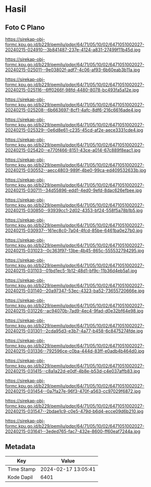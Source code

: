 # Hasil

## Foto C Plano

https://sirekap-obj-formc.kpu.go.id/b229/pemilu/pdpr/64/71/05/10/02/6471051002027-20240215-024910--3b841487-237e-4124-a831-27499f11b45d.jpg

https://sirekap-obj-formc.kpu.go.id/b229/pemilu/pdpr/64/71/05/10/02/6471051002027-20240215-025011--9e03802f-adf7-4c06-af93-6b60eab3b11a.jpg

https://sirekap-obj-formc.kpu.go.id/b229/pemilu/pdpr/64/71/05/10/02/6471051002027-20240215-025116--6ff0266f-98fd-4480-8078-bc493fa5a12e.jpg

https://sirekap-obj-formc.kpu.go.id/b229/pemilu/pdpr/64/71/05/10/02/6471051002027-20240215-025208--6b663697-8cf1-4afc-8df6-216c6616ade4.jpg

https://sirekap-obj-formc.kpu.go.id/b229/pemilu/pdpr/64/71/05/10/02/6471051002027-20240215-025329--0e6d8e61-c235-45cd-af2e-aece3331cde4.jpg

https://sirekap-obj-formc.kpu.go.id/b229/pemilu/pdpr/64/71/05/10/02/6471051002027-20240215-025420--e770f466-8151-43ce-a014-67c889f8eac1.jpg

https://sirekap-obj-formc.kpu.go.id/b229/pemilu/pdpr/64/71/05/10/02/6471051002027-20240215-030552--aecc4803-989f-4be0-99ca-ed409532633b.jpg

https://sirekap-obj-formc.kpu.go.id/b229/pemilu/pdpr/64/71/05/10/02/6471051002027-20240215-030711--34d55896-edd1-4ed0-9efd-8dac626efbee.jpg

https://sirekap-obj-formc.kpu.go.id/b229/pemilu/pdpr/64/71/05/10/02/6471051002027-20240215-030850--93939cc1-2d02-4353-bf24-558f5a78b1b5.jpg

https://sirekap-obj-formc.kpu.go.id/b229/pemilu/pdpr/64/71/05/10/02/6471051002027-20240215-030937--161ec8c0-7a04-4fcd-85be-6461ba0e27b0.jpg

https://sirekap-obj-formc.kpu.go.id/b229/pemilu/pdpr/64/71/05/10/02/6471051002027-20240215-031023--0c363f97-13be-4b45-865c-555532794295.jpg

https://sirekap-obj-formc.kpu.go.id/b229/pemilu/pdpr/64/71/05/10/02/6471051002027-20240215-031103--01bd1ec5-1b12-48d1-bf9c-11b36d4eb5a1.jpg

https://sirekap-obj-formc.kpu.go.id/b229/pemilu/pdpr/64/71/05/10/02/6471051002027-20240215-031140--20a97347-53ec-4323-ba52-73655720666e.jpg

https://sirekap-obj-formc.kpu.go.id/b229/pemilu/pdpr/64/71/05/10/02/6471051002027-20240215-031226--ac94070b-7ad9-4ec4-9fad-d0e32bf64e98.jpg

https://sirekap-obj-formc.kpu.go.id/b229/pemilu/pdpr/64/71/05/10/02/6471051002027-20240215-031301--2cda95d3-e3b7-4a77-b458-6c8475274fde.jpg

https://sirekap-obj-formc.kpu.go.id/b229/pemilu/pdpr/64/71/05/10/02/6471051002027-20240215-031336--792596ce-c0ba-444d-83ff-e0adb4b464d0.jpg

https://sirekap-obj-formc.kpu.go.id/b229/pemilu/pdpr/64/71/05/10/02/6471051002027-20240215-031415--c8a1a22d-e0df-4b8e-b53d-c4e037affb83.jpg

https://sirekap-obj-formc.kpu.go.id/b229/pemilu/pdpr/64/71/05/10/02/6471051002027-20240215-031454--0a7fa27e-96f3-470f-a563-cc97029f6872.jpg

https://sirekap-obj-formc.kpu.go.id/b229/pemilu/pdpr/64/71/05/10/02/6471051002027-20240215-031547--2bdae1c9-c0e5-479d-b6d4-ecce09d6b210.jpg

https://sirekap-obj-formc.kpu.go.id/b229/pemilu/pdpr/64/71/05/10/02/6471051002027-20240215-031641--3eded765-fac7-432e-8600-ff60eaf7244a.jpg


## Metadata

| Key        | Value               |
| ---------- | ------------------- |
| Time Stamp | 2024-02-17 13:05:41 |
| Kode Dapil | 6401                |



